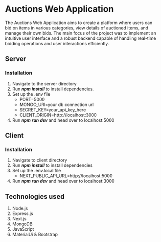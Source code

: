# Auctions Web Application
The Auctions Web Application aims to create a platform where users can bid on items in various categories, 
view details of auctioned items, and manage their own bids. The main focus of the project was to implement
an intuitive user interface and a robust backend capable of handling real-time bidding operations and user interactions efficiently.

## Server
### Installation

1. Navigate to the server directory
2. Run ***npm install*** to install dependencies.
3. Set up the .env file 
    - PORT=5000
    - MONGO_URI=your db connection url
    - SECRET_KEY=your_api_key_here
    - CLIENT_ORIGIN=http://localhost:3000 
4. Run ***npm run dev*** and head over to localhost:5000

## Client
### Installation

1. Navigate to client directory
2. Run ***npm install*** to install dependencies
3. Set up the .env.local file 
    - NEXT_PUBLIC_API_URL=http://localhost:5000
4. Run ***npm run dev*** and head over to localhost:3000

## Technologies used
1. Node.js
2. Express.js
3. Next.js
4. MongoDB
5. JavaScript
6. MaterialUi & Bootstrap
